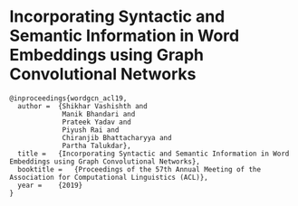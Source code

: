# Incorporating Syntactic and Semantic Information in Word Embeddings using Graph Convolutional Networks

```
@inproceedings{wordgcn_acl19,
  author = 	{Shikhar Vashishth and
             Manik Bhandari and
             Prateek Yadav and
             Piyush Rai and
             Chiranjib Bhattacharyya and
             Partha Talukdar},
  title = 	{Incorporating Syntactic and Semantic Information in Word Embeddings using Graph Convolutional Networks},
  booktitle = 	{Proceedings of the 57th Annual Meeting of the Association for Computational Linguistics (ACL)},
  year = 	{2019}
}
```
